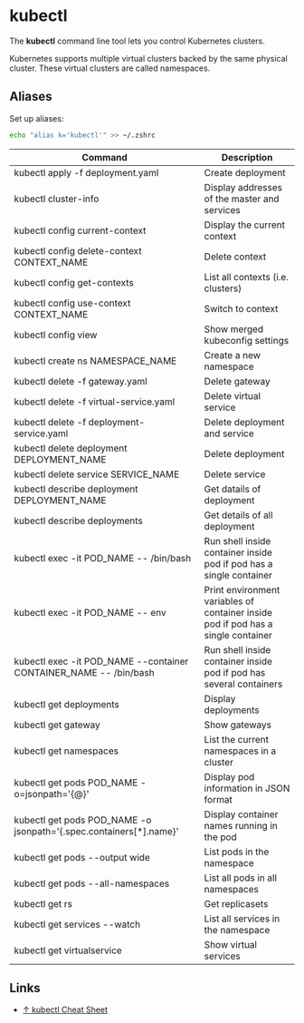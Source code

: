 # kubectl

The **kubectl** command line tool lets you control Kubernetes clusters.

Kubernetes supports multiple virtual clusters backed by the same physical cluster. These virtual clusters are called namespaces.

## Aliases

Set up aliases:

```sh
echo "alias k='kubectl'" >> ~/.zshrc
```

| Command                                                            | Description                                                                       |
| ------------------------------------------------------------------ | --------------------------------------------------------------------------------- |
| kubectl apply -f deployment.yaml                                   | Create deployment                                                                 |
| kubectl cluster-info                                               | Display addresses of the master and services                                      |
| kubectl config current-context                                     | Display the current context                                                       |
| kubectl config delete-context CONTEXT_NAME                         | Delete context                                                                    |
| kubectl config get-contexts                                        | List all contexts (i.e. clusters)                                                 |
| kubectl config use-context CONTEXT_NAME                            | Switch to context                                                                 |
| kubectl config view                                                | Show merged kubeconfig settings                                                   |
| kubectl create ns NAMESPACE_NAME                                   | Create a new namespace                                                            |
| kubectl delete -f gateway.yaml                                     | Delete gateway                                                                    |
| kubectl delete -f virtual-service.yaml                             | Delete virtual service                                                            |
| kubectl delete -f deployment-service.yaml                          | Delete deployment and service                                                     |
| kubectl delete deployment DEPLOYMENT_NAME                          | Delete deployment                                                                 |
| kubectl delete service SERVICE_NAME                                | Delete service                                                                    |
| kubectl describe deployment DEPLOYMENT_NAME                        | Get datails of deployment                                                         |
| kubectl describe deployments                                       | Get details of all deployment                                                     |
| kubectl exec -it POD_NAME -- /bin/bash                             | Run shell inside container inside pod if pod has a single container               |
| kubectl exec -it POD_NAME -- env                                   | Print environment variables of container inside pod if pod has a single container |
| kubectl exec -it POD_NAME --container CONTAINER_NAME -- /bin/bash  | Run shell inside container inside pod if pod has several containers               |
| kubectl get deployments                                            | Display deployments                                                               |
| kubectl get gateway                                                | Show gateways                                                                     |
| kubectl get namespaces                                             | List the current namespaces in a cluster                                          |
| kubectl get pods POD_NAME -o=jsonpath='{@}'                        | Display pod information in JSON format                                            |
| kubectl get pods POD_NAME -o jsonpath='{.spec.containers[*].name}' | Display container names running in the pod                                        |
| kubectl get pods --output wide                                     | List pods in the namespace                                                        |
| kubectl get pods --all-namespaces                                  | List all pods in all namespaces                                                   |
| kubectl get rs                                                     | Get replicasets                                                                   |
| kubectl get services --watch                                       | List all services in the namespace                                                |
| kubectl get virtualservice                                         | Show virtual services                                                             |

## Links

- [↑ kubectl Cheat Sheet](https://kubernetes.io/docs/reference/kubectl/cheatsheet/)
